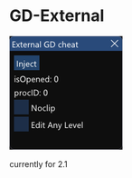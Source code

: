 # GD-External
![alt text](https://github.com/fL0P1337/GD-External/blob/master/GD-External.png?raw=true)

currently for 2.1
